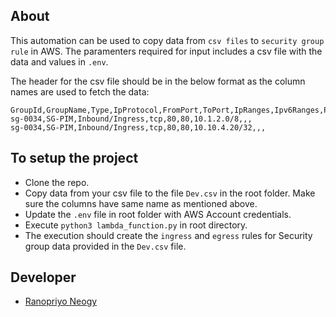## About

This automation can be used to copy data from `csv files` to `security group rule` in AWS. The paramenters required for input includes a csv file with the data and values in `.env`.

The header for the csv file should be in the below format as the column names are used to fetch the data:

```
GroupId,GroupName,Type,IpProtocol,FromPort,ToPort,IpRanges,Ipv6Ranges,PrefixListIds,UserIdGroupPairs
sg-0034,SG-PIM,Inbound/Ingress,tcp,80,80,10.1.2.0/8,,,
sg-0034,SG-PIM,Inbound/Ingress,tcp,80,80,10.10.4.20/32,,,

```

## To setup the project

- Clone the repo.
- Copy data from your csv file to the file `Dev.csv` in the root folder. Make sure the columns have same name as mentioned above. 
- Update the `.env` file in root folder with AWS Account credentials.
- Execute `python3 lambda_function.py` in root directory.
- The execution should create the `ingress` and `egress` rules for Security group data provided in the `Dev.csv` file.


## Developer

- [Ranopriyo Neogy](https://github.com/ranopriyo-neogy)









